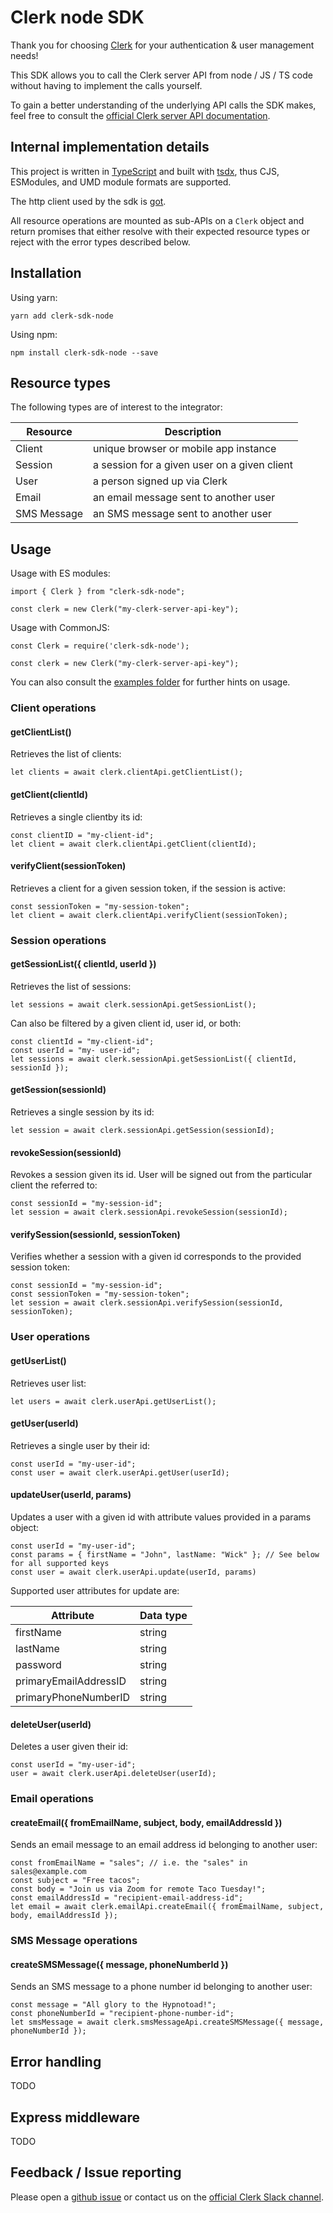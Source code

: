 # Clerk node SDK

Thank you for choosing [Clerk](https://clerk.dev/) for your authentication & user management needs!

This SDK allows you to call the Clerk server API from node / JS / TS code without having to implement the calls yourself.

To gain a better understanding of the underlying API calls the SDK makes, feel free to consult the [official Clerk server API documentation](https://docs.clerk.dev/server-api/).

## Internal implementation details

This project is written in [TypeScript](https://www.typescriptlang.org/) and built with [tsdx](https://github.com/formium/tsdx), thus CJS, ESModules, and UMD module formats are supported.

The http client used by the sdk is [got](https://github.com/sindresorhus/got).

All resource operations are mounted as sub-APIs on a `Clerk` object and return promises that either resolve with their expected resource types or reject with the error types described below.

## Installation

Using yarn:

`yarn add clerk-sdk-node`

Using npm:

`npm install clerk-sdk-node --save`

## Resource types

The following types are of interest to the integrator:

| Resource    | Description                                  |
| ----------- | -------------------------------------------- |
| Client      | unique browser or mobile app instance        |
| Session     | a session for a given user on a given client |
| User        | a person signed up via Clerk                 |
| Email       | an email message sent to another user        |
| SMS Message | an SMS message sent to another user          |

## Usage

Usage with ES modules:

```
import { Clerk } from "clerk-sdk-node";

const clerk = new Clerk("my-clerk-server-api-key");

```

Usage with CommonJS:

```
const Clerk = require('clerk-sdk-node');

const clerk = new Clerk("my-clerk-server-api-key");

```

You can also consult the [examples folder](https://www.todo.com) for further hints on usage.

### Client operations

#### getClientList()

Retrieves the list of clients:

```
let clients = await clerk.clientApi.getClientList();
```

#### getClient(clientId)

Retrieves a single clientby its id:

```
const clientID = "my-client-id";
let client = await clerk.clientApi.getClient(clientId);
```

#### verifyClient(sessionToken)

Retrieves a client for a given session token, if the session is active:

```
const sessionToken = "my-session-token";
let client = await clerk.clientApi.verifyClient(sessionToken);
```

### Session operations

#### getSessionList({ clientId, userId })

Retrieves the list of sessions:

```
let sessions = await clerk.sessionApi.getSessionList();
```

Can also be filtered by a given client id, user id, or both:

```
const clientId = "my-client-id";
const userId = "my- user-id";
let sessions = await clerk.sessionApi.getSessionList({ clientId, sessionId });
```

#### getSession(sessionId)

Retrieves a single session by its id:

```
let session = await clerk.sessionApi.getSession(sessionId);
```

#### revokeSession(sessionId)

Revokes a session given its id. User will be signed out from the particular client the referred to:

```
const sessionId = "my-session-id";
let session = await clerk.sessionApi.revokeSession(sessionId);
```

#### verifySession(sessionId, sessionToken)

Verifies whether a session with a given id corresponds to the provided session token:

```
const sessionId = "my-session-id";
const sessionToken = "my-session-token";
let session = await clerk.sessionApi.verifySession(sessionId, sessionToken);
```

### User operations

#### getUserList()

Retrieves user list:

```
let users = await clerk.userApi.getUserList();
```

#### getUser(userId)

Retrieves a single user by their id:

```
const userId = "my-user-id";
const user = await clerk.userApi.getUser(userId);
```

#### updateUser(userId, params)

Updates a user with a given id with attribute values provided in a params object:

```
const userId = "my-user-id";
const params = { firstName = "John", lastName: "Wick" }; // See below for all supported keys
const user = await clerk.userApi.update(userId, params)
```

Supported user attributes for update are:

| Attribute             | Data type |
| --------------------- | --------- |
| firstName             | string    |
| lastName              | string    |
| password              | string    |
| primaryEmailAddressID | string    |
| primaryPhoneNumberID  | string    |

#### deleteUser(userId)

Deletes a user given their id:

```
const userId = "my-user-id";
user = await clerk.userApi.deleteUser(userId);
```

### Email operations

#### createEmail({ fromEmailName, subject, body, emailAddressId })

Sends an email message to an email address id belonging to another user:

```
const fromEmailName = "sales"; // i.e. the "sales" in sales@example.com
const subject = "Free tacos";
const body = "Join us via Zoom for remote Taco Tuesday!";
const emailAddressId = "recipient-email-address-id";
let email = await clerk.emailApi.createEmail({ fromEmailName, subject, body, emailAddressId });
```

### SMS Message operations

#### createSMSMessage({ message, phoneNumberId })

Sends an SMS message to a phone number id belonging to another user:

```
const message = "All glory to the Hypnotoad!";
const phoneNumberId = "recipient-phone-number-id";
let smsMessage = await clerk.smsMessageApi.createSMSMessage({ message, phoneNumberId });
```

## Error handling

TODO

## Express middleware

TODO

## Feedback / Issue reporting

Please open a [github issue](https://github.com/clerkinc/clerk-sdk-node/issues) or contact us on the [official Clerk Slack channel](https://www.todo.com).
